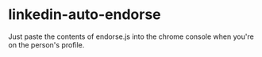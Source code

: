 # linkedin-auto-endorse
Just paste the contents of endorse.js into the chrome console when you're on the person's profile.
